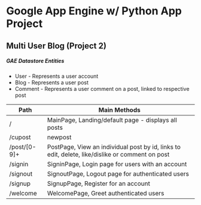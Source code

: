 # Google App Engine w/ Python App Project
## Multi User Blog (Project 2)

##### GAE Datastore Entities
* User - Represents a user account
* Blog - Represents a user post
* Comment - Represents a user comment on a post, linked to respective post

Path | Main Methods
-----|--------------
/ | MainPage, Landing/default page - displays all posts 
/cupost|newpost|editpost | CUPostPage, Create or Update posts
/post/[0-9]+ | PostPage, View an individual post by id, links to edit, delete, like/dislike or comment on post
/signin | SigninPage, Login page for users with an account
/signout | SignoutPage, Logout page for authenticated users
/signup | SignupPage, Register for an account
/welcome | WelcomePage, Greet authenticated users

